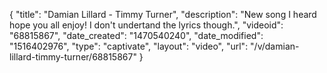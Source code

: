 {
    "title": "Damian Lillard - Timmy Turner",
    "description": "New song I heard hope you all enjoy! I don't undertand the lyrics though.",
    "videoid": "68815867",
    "date_created": "1470540240",
    "date_modified": "1516402976",
    "type": "captivate",
    "layout": "video",
    "url": "\/v\/damian-lillard-timmy-turner\/68815867"
}